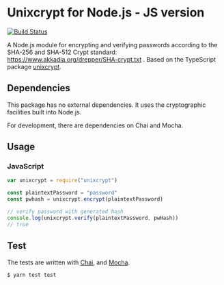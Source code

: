 # Unixcrypt for Node.js - JS version
[![Build Status](https://travis-ci.com/BonnierNews/unixcrypt-js.svg?branch=master)](https://travis-ci.com/BonnierNews/unixcrypt-js)

A Node.js module for encrypting and verifying passwords according to the SHA-256 and SHA-512 Crypt standard:
https://www.akkadia.org/drepper/SHA-crypt.txt . Based on the TypeScript package [unixcrypt](https://github.com/markusberg/unixcrypt).

## Dependencies

This package has no external dependencies. It uses the cryptographic facilities built into Node.js.

For development, there are dependencies on Chai and Mocha.

## Usage

### JavaScript

```javascript
var unixcrypt = require("unixcrypt")

const plaintextPassword = "password"
const pwhash = unixcrypt.encrypt(plaintextPassword)

// verify password with generated hash
console.log(unixcrypt.verify(plaintextPassword, pwHash))
// true
```
## Test

The tests are written with [Chai](http://www.chaijs.com/), and [Mocha](https://mochajs.org/).

```sh
$ yarn test test
```
